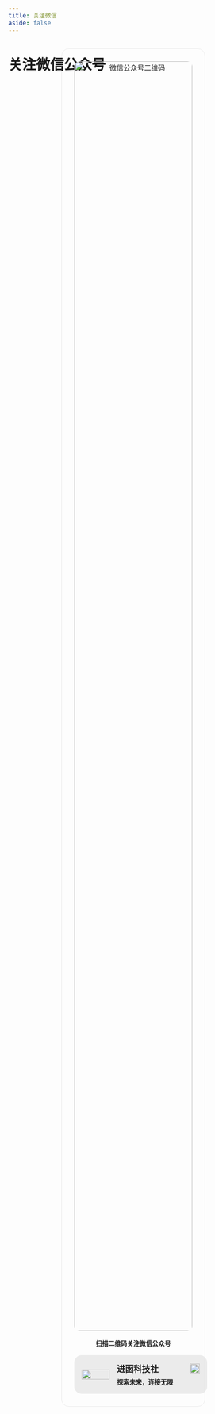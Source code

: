 ```yaml
---
title: 关注微信
aside: false
---
```


# 关注微信公众号

<div class="qr-container">
  <div class="qr-code-box">
    <img src="/image/about/qrcode.png" alt="微信公众号二维码" class="qr-code-image">
    <p class="qr-code-text">扫描二维码关注微信公众号</p>
    <div class="qr-info-box">
      <div class="qr-avatar">
        <img src="/image/about/logo.png" width="100%">
      </div>
      <div class="qr-info-text">
        <div class="qr-info-name">
          进函科技社
          <a href="/image/about/wx.png" download="进函科技社.png">
            <img src="/image/about/download.svg" alt="下载" title="点击下载二维码" class="qr-download-button">
          </a>
        </div>
        <div class="qr-info-slogan">探索未来，连接无限</div>
      </div>
    </div>
  </div>
</div>

<style>
  .qr-container {
    display: flex;
    justify-content: center;
    align-items: center;
    height: 65vh;
    padding: 20px;
    box-sizing: border-box;
  }

  .qr-code-box {
    padding: 25px;
    border-radius: 15px;
    max-width: 320px;
    text-align: center;
    background-color: var(--vp-c-bg-soft);
    border: 1px solid #80808025;
  }

  .qr-code-image {
    width: 100%;
    border-radius: 10px;
  }

  .qr-code-text {
    margin-top: 15px;
    font-size: 0.9em;
    font-weight: bold;
    color: var(--vp-c-text-1);
  }

  .qr-info-box {
    width: 100%;
    background: #80808025;
    padding: 15px;
    border-radius: 15px;
    display: flex;
    align-items: center;
    color: var(--info-text-color);
    margin-top: 15px;
  }

  .qr-avatar {
    width: 80px;
    height: 100%;
    margin-right: 15px;
  }

  .qr-info-text {
    text-align: left;
    display: flex;
    flex-direction: column;
    justify-content: center;
    width: 100%;
  }

  .qr-info-name {
    font-size: 1.2em;
    font-weight: bold;
    display: flex;
    align-items: center;
  }

  .qr-info-name a {
    margin-left: auto; /* 将下载按钮推到右侧 */
  }
  
  .qr-download-button {
    width: 20px;
    height: 20px;
  }

  .qr-info-slogan {
    font-size: 0.9em;
    font-weight: 600;
    margin-top: 5px;
  }

  /* 响应式设计：在较小屏幕上调整字体大小 */
  @media (max-width: 600px) {
    .qr-code-box {
      padding: 20px;
    }

    .qr-code-text {
      font-size: 1em;
    }

    .qr-info-name {
      font-size: 1em;
    }

    .qr-info-slogan {
      font-size: 0.8em;
    }

    .qr-download-button {
      width: 18px;
      height: 18px;
    }
  }
</style>
